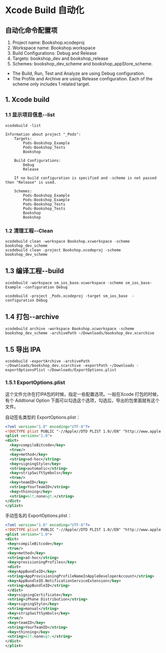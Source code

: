 # Xcode Build 自动化

## 自动化命令配置项

1. Project name: Bookshop.xcodeproj
2. Workspace name: Bookshop.workspace
3. Build Configurations: Debug and Release
4. Targets: bookshop_dev and bookshop_release
5. Schemes: bookshop_dev_scheme and bookshop_appStore_scheme.

* The Build, Run, Test and Analyze are using Debug configuration.
* The Profile and Archive are using Release configuration. Each of the scheme only includes 1 related target.

## 1. Xcode build

### 1.1 显示项目信息--list

```shell
xcodebuild -list

Information about project "_Pods":
    Targets:
        Pods-Bookshop_Example
        Pods-Bookshop_Tests
        Bookshop

    Build Configurations:
        Debug
        Release

    If no build configuration is specified and -scheme is not passed then "Release" is used.

    Schemes:
        Pods-Bookshop_Example
        Pods-Bookshop_Example
        Pods-Bookshop_Tests
        Pods-Bookshop_Tests
        Bookshop
        Bookshop
```

### 1.2  清理工程--Clean

```shell
xcodebuild clean -workspace Bookshop.xcworkspace -scheme bookshop_dev_scheme
xcodebuild clean -project Bookshop.xcodeproj -scheme bookshop_dev_scheme
```

## 1.3 编译工程--build

```shell
xcodebuild -workspace sm_ios_base.xcworkspace -scheme sm_ios_base-Example -configuration Debug

xcodebuild -project _Pods.xcodeproj -target sm_ios_base  -configuration Debug
```

## 1.4 打包--archive

```shell
xcodebuild archive -workspace Bookshop.xcworkspace -scheme bookshop_dev_scheme -archivePath ~/Downloads/bookshop_dev.xcarchive
```

## 1.5 导出 IPA

```shell
xcodebuild -exportArchive -archivePath ~/Downloads/bookshop_dev.scarchive -exportPath ~/Downloads -exportOptionsPlist ~/Downloads/ExportOptions.plist
```

### 1.5.1  ExportOptions.plist

这个文件允许在打IPA包的时候，指定一些配置选项。一般在Xcode 打包的时候，有个 Addtional Option 下面可以勾选这个选项，勾选后，导出的包里面就有这个文件。

自动签名类型的 ExportOptions.plist：

```xml
<?xml version="1.0" encoding="UTF-8"?>
<!DOCTYPE plist PUBLIC "-//Apple//DTD PLIST 1.0//EN" "http://www.apple.com/DTDs/PropertyList-1.0.dtd">
<plist version="1.0">
<dict>
  <key>compileBitcode</key>
  <true/>
  <key>method</key>
  <string>ad-hoc</string>
  <key>signingStyle</key>
  <string>automatic</string>
  <key>stripSwiftSymbols</key>
  <true/>
  <key>teamID</key>
  <string>YourTeamID</string>
  <key>thinning</key>
  <string>&lt;none&gt;</string>
</dict>
</plist>
```

手动签名的 ExportOptions.plist：

```xml
<?xml version="1.0" encoding="UTF-8"?>
<!DOCTYPE plist PUBLIC "-//Apple//DTD PLIST 1.0//EN" "http://www.apple.com/DTDs/PropertyList-1.0.dtd">
<plist version="1.0">
<dict>
 <key>compileBitcode</key>
 <true/>
 <key>method</key>
 <string>ad-hoc</string>
 <key>provisioningProfiles</key>
 <dict>
 <key>AppBundleID</key>
 <string>AppProvisioningProfileNameInAppleDeveloperAccount</string>
 <key>AppBundleID.NotificationServiceExtension</key>
 <string>AppBundleID</string>
 </dict>
 <key>signingCertificate</key>
 <string>iPhone Distribution</string>
 <key>signingStyle</key>
 <string>manual</string>
 <key>stripSwiftSymbols</key>
 <true/>
 <key>teamID</key>
 <string>YourTeamID</string>
 <key>thinning</key>
 <string>&lt;none&gt;</string>
</dict>
</plist>
```
